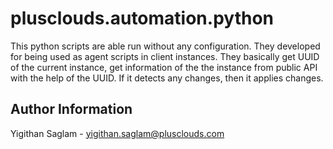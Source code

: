 # plusclouds.automation.python
This python scripts are able run without any configuration. They developed for being used as agent scripts in client instances. They basically get UUID of the current instance, get information of the the instance from public API with the help of the UUID. If it detects any changes, then it applies changes.

## Author Information

Yigithan Saglam - yigithan.saglam@plusclouds.com